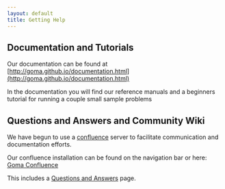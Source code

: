 ```yaml
---
layout: default
title: Getting Help
---
```


## Documentation and Tutorials

Our documentation can be found at [http://goma.github.io/documentation.html](http://goma.github.io/documentation.html)

In the documentation you will find our reference manuals and a beginners tutorial for running a couple small sample problems

## Questions and Answers and Community Wiki

We have begun to use a [confluence](https://www.atlassian.com/software/confluence) server to facilitate communication and documentation efforts. 

Our confluence installation can be found on the navigation bar or here: [Goma Confluence](https://goma.bot.nu/confluence)

This includes a [Questions and Answers](https://goma.bot.nu/confluence/questions) page.


